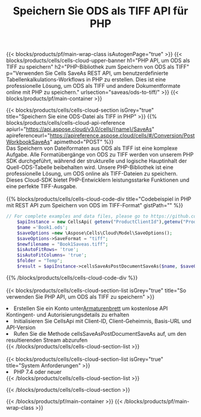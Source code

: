 ﻿---
title:  Speichern Sie ODS als TIFF API für PHP
description:  Cloud-APIs und SDKs für Microsoft Excel und OpenOffice Calc. Konvertieren Sie die Tabelle in ein anderes Dateiformat.
url: /de/php/saveas/ods-to-tiff/
---
{{< blocks/products/pf/main-wrap-class isAutogenPage="true" >}}
{{< blocks/products/cells/cells-cloud-upper-banner h1="PHP API, um ODS als TIFF zu speichern" h2="PHP-Bibliothek zum Speichern von ODS als TIFF" p="Verwenden Sie Cells SaveAs REST API, um benutzerdefinierte Tabellenkalkulations-Workflows in PHP zu erstellen. Dies ist eine professionelle Lösung, um ODS als TIFF und andere Dokumentformate online mit PHP zu speichern." urlsection="saveas/ods-to-tiff/" >}}
{{< blocks/products/pf/main-container >}}

{{< blocks/products/cells/cells-cloud-section isGrey="true" title="Speichern Sie eine ODS-Datei als TIFF in PHP" >}}
{{% blocks/products/cells/cells-cloud-api-reference apiurl="https://api.aspose.cloud/v3.0/cells/{name}/SaveAs" apireferenceurl="https://apireference.aspose.cloud/cells/#/Conversion/PostWorkbookSaveAs" apimethod="POST" %}}
<br/>
Das Speichern von Dateiformaten aus ODS als TIFF ist eine komplexe Aufgabe. Alle Formatübergänge von ODS zu TIFF werden von unserem PHP SDK durchgeführt, während der strukturelle und logische Hauptinhalt der Quell-ODS-Tabelle beibehalten wird. Unsere PHP-Bibliothek ist eine professionelle Lösung, um ODS online als TIFF-Dateien zu speichern. Dieses Cloud-SDK bietet PHP-Entwicklern leistungsstarke Funktionen und eine perfekte TIFF-Ausgabe.
<br/>
<br/>
{{% blocks/products/cells/cells-cloud-code-div title="Codebeispiel in PHP mit REST API zum Speichern von ODS im TIFF-Format" gistPath="" %}}
  
```php
// For complete examples and data files, please go to https://github.com/aspose-cells-cloud/aspose-cells-cloud-php/
    $apiInstance = new CellsApi( getenv("ProductClientId"),getenv("ProductClientSecret") );
    $name ='Book1.ods';
    $saveOptions =new \Aspose\Cells\Cloud\Model\SaveOptions();
    $saveOptions->SaveFormat = "tiff";
    $newfilename = "Book1Saveas.tiff";
    $isAutoFitRows= 'true';
    $isAutoFitColumns= 'true';
    $folder = "Temp";
    $result = $apiInstance->cellsSaveAsPostDocumentSaveAs($name, $saveOptions, $newfilename,$isAutoFitRows, $isAutoFitColumns, $folder);
```
  
{{% /blocks/products/cells/cells-cloud-code-div %}}
<br/>
<br/>
{{< blocks/products/cells/cells-cloud-section-list isGrey="true" title="So verwenden Sie PHP API, um ODS als TIFF zu speichern" >}}
<li> Erstellen Sie ein Konto unter<a href="https://dashboard.aspose.cloud/">Armaturenbrett</a> um kostenlose API Kontingent- und Autorisierungsdetails zu erhalten</li>
<li>Initialisieren Sie CellsApi mit Client-ID, Client-Geheimnis, Basis-URL und API-Version</li>
<li>Rufen Sie die Methode cellsSaveAsPostDocumentSaveAs auf, um den resultierenden Stream abzurufen</li>
{{< /blocks/products/cells/cells-cloud-section-list >}}
<br/>
<br/>
{{< blocks/products/cells/cells-cloud-section-list isGrey="true" title="System Anforderungen" >}}
<li>PHP 7.4 oder neuer</li>
{{< /blocks/products/cells/cells-cloud-section-list >}}

{{< /blocks/products/cells/cells-cloud-section >}}

{{< /blocks/products/pf/main-container >}}
{{< /blocks/products/pf/main-wrap-class >}}
